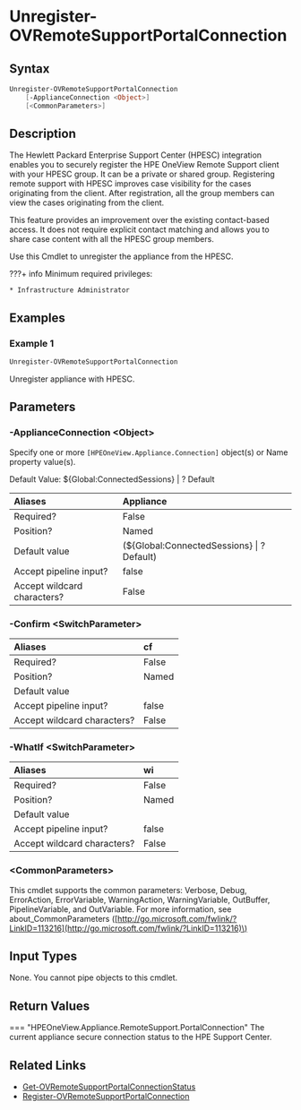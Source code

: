 ﻿---
description: Unregister appliance from the HPE Support Center
---

# Unregister-OVRemoteSupportPortalConnection

## Syntax

```powershell
Unregister-OVRemoteSupportPortalConnection
    [-ApplianceConnection <Object>]
    [<CommonParameters>]
```

## Description

The Hewlett Packard Enterprise Support Center (HPESC) integration enables you to securely register the HPE OneView Remote Support client with your HPESC group. It can be a private or shared group. Registering remote support with HPESC improves case visibility for the cases originating from the client. After registration, all the group members can view the cases originating from the client.

This feature provides an improvement over the existing contact-based access. It does not require explicit contact matching and allows you to share case content with all the HPESC group members.

Use this Cmdlet to unregister the appliance from the HPESC.

???+ info
    Minimum required privileges:
    
    * Infrastructure Administrator

## Examples

###  Example 1 

```powershell
Unregister-OVRemoteSupportPortalConnection

```

Unregister appliance with HPESC.

## Parameters

### -ApplianceConnection &lt;Object&gt;

Specify one or more `[HPEOneView.Appliance.Connection]` object(s) or Name property value(s).

Default Value: ${Global:ConnectedSessions} | ? Default

| Aliases | Appliance |
| :--- | :--- |
| Required? | False |
| Position? | Named |
| Default value | (${Global:ConnectedSessions} &vert; ? Default) |
| Accept pipeline input? | false |
| Accept wildcard characters? | False |

### -Confirm &lt;SwitchParameter&gt;



| Aliases | cf |
| :--- | :--- |
| Required? | False |
| Position? | Named |
| Default value |  |
| Accept pipeline input? | false |
| Accept wildcard characters? | False |

### -WhatIf &lt;SwitchParameter&gt;



| Aliases | wi |
| :--- | :--- |
| Required? | False |
| Position? | Named |
| Default value |  |
| Accept pipeline input? | false |
| Accept wildcard characters? | False |

### &lt;CommonParameters&gt;

This cmdlet supports the common parameters: Verbose, Debug, ErrorAction, ErrorVariable, WarningAction, WarningVariable, OutBuffer, PipelineVariable, and OutVariable. For more information, see about\_CommonParameters \([http://go.microsoft.com/fwlink/?LinkID=113216](http://go.microsoft.com/fwlink/?LinkID=113216)\)

## Input Types

None.  You cannot pipe objects to this cmdlet.


## Return Values

=== "HPEOneView.Appliance.RemoteSupport.PortalConnection"
    The current appliance secure connection status to the HPE Support Center.
    
    

## Related Links

* [Get-OVRemoteSupportPortalConnectionStatus](get-ovremotesupportportalconnectionstatus.md)
* [Register-OVRemoteSupportPortalConnection](register-ovremotesupportportalconnection.md)
